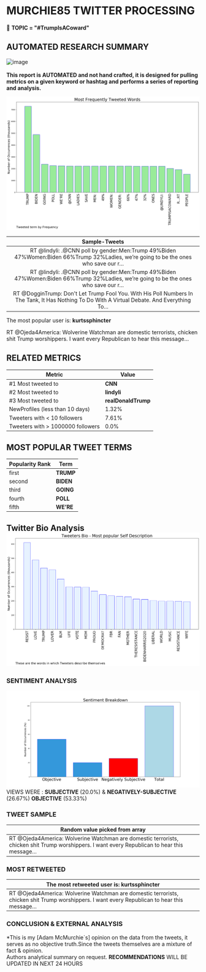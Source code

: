 # MURCHIE85 TWITTER PROCESSING 
&#x1F34E; **TOPIC = "#TrumpIsACoward"**

## AUTOMATED RESEARCH SUMMARY

![image](https://marketingplatform.google.com/about/static/images/gmp/analytics-smb-benefit.jpg)
<br></br>
<b> This report is AUTOMATED and not hand crafted, it is designed for pulling metrics on a given keyword or hashtag and performs a series of reporting and analysis.</b>



![image](TWEETS.png)



|                **Sample-Tweets**        |
| :-------------: |
| RT @lindyli: .@CNN poll by gender:Men:Trump 49%Biden 47%Women:Biden 66%Trump 32%Ladies, we’re going to be the ones who save our r… |
| RT @lindyli: .@CNN poll by gender:Men:Trump 49%Biden 47%Women:Biden 66%Trump 32%Ladies, we’re going to be the ones who save our r… |
| RT @DogginTrump: Don't Let Trump Fool You. With His Poll Numbers In The Tank, It Has Nothing To Do With A Virtual Debate. And Everything To… |

The most popular user is: **kurtssphincter**
<div class="alert alert-block alert-danger"> RT @Ojeda4America: Wolverine Watchman are domestic terrorists, chicken shit Trump worshippers. I want every Republican to hear this message…</div>

## RELATED METRICS<br>
| Metric | Value |
| ------------- | ------------- |
| #1 Most tweeted to  | **CNN** |
| #2 Most tweeted to  | **lindyli** |
| #3 Most tweeted to  | **realDonaldTrump** |
| NewProfiles (less than 10 days) | 1.32%  |
| Tweeters with < 10 followers  | 7.61%|
| Tweeters with > 1000000 followers  | 0.0%  |



## MOST POPULAR TWEET TERMS 


| Popularity Rank  | Term |
| ------------- | ------------- |
| first  | **TRUMP**  |
| second  | **BIDEN**  |
| third  | **GOING** |
| fourth  | **POLL**  |
| fifth  | **WE’RE**  |


## Twitter Bio Analysis![image](BIO.png)
### SENTIMENT ANALYSIS
![image](sentiment.png)
VIEWS WERE : **SUBJECTIVE**  (20.0%) & **NEGATIVELY-SUBJECTIVE** (26.67%) **OBJECTIVE** (53.33%)

### TWEET SAMPLE 
| Random value picked from array |
| ------------- |
|RT @Ojeda4America: Wolverine Watchman are domestic terrorists, chicken shit Trump worshippers. I want every Republican to hear this message… |

### MOST RETWEETED 

| The most retweeted user is: **kurtssphincter**  |
| ------------- |
| RT @Ojeda4America: Wolverine Watchman are domestic terrorists, chicken shit Trump worshippers. I want every Republican to hear this message… |

### CONCLUSION & EXTERNAL ANALYSIS

*This is my [Adam McMurchie`s] opinion on the data from the tweets, it serves as no objective truth.Since the tweets themselves are a mixture of fact & opinion.<br>
Authors analytical summary on request.
**RECOMMENDATIONS** WILL BE UPDATED IN NEXT  24 HOURS <br>